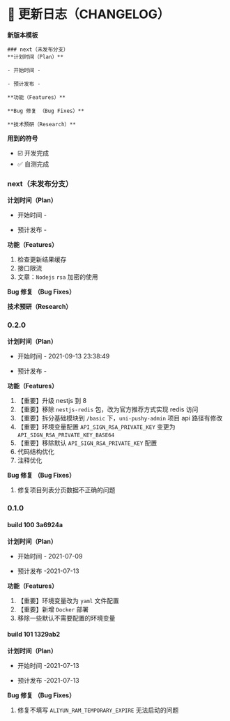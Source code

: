# 📌 更新日志（CHANGELOG）

**新版本模板**

```
### next（未发布分支）
**计划时间（Plan）**

- 开始时间 -

- 预计发布 -

**功能（Features）**

**Bug 修复 （Bug Fixes）**

**技术预研（Research）**
```

**用到的符号**

- ☑️ 开发完成
- ✅ 自测完成

### next（未发布分支）

**计划时间（Plan）**

- 开始时间 -

- 预计发布 -

**功能（Features）**

1. 检查更新结果缓存
2. 接口限流
3. 文章：`Nodejs` `rsa` 加密的使用

**Bug 修复 （Bug Fixes）**

**技术预研（Research）**

### 0.2.0

**计划时间（Plan）**

- 开始时间 - 2021-09-13 23:38:49

- 预计发布 -

**功能（Features）**

1. 【重要】升级 nestjs 到 8
2. 【重要】移除 `nestjs-redis` 包，改为官方推荐方式实现 redis 访问
3. 【重要】拆分基础模块到 `/basic` 下，`uni-pushy-admin` 项目 api 路径有修改
4. 【重要】环境变量配置 `API_SIGN_RSA_PRIVATE_KEY` 变更为 `API_SIGN_RSA_PRIVATE_KEY_BASE64`
5. 【重要】移除默认 `API_SIGN_RSA_PRIVATE_KEY` 配置
6. 代码结构优化
7. 注释优化

**Bug 修复 （Bug Fixes）**

1. 修复项目列表分页数据不正确的问题

### 0.1.0

#### build 100 3a6924a

**计划时间（Plan）**

- 开始时间 - 2021-07-09

- 预计发布 -2021-07-13

**功能（Features）**

1. 【重要】环境变量改为 `yaml` 文件配置
2. 【重要】新增 `Docker` 部署
3. 移除一些默认不需要配置的环境变量

#### build 101 1329ab2

**计划时间（Plan）**

- 开始时间 -2021-07-13

- 预计发布 -2021-07-13

**Bug 修复 （Bug Fixes）**

1. 修复不填写 `ALIYUN_RAM_TEMPORARY_EXPIRE` 无法启动的问题
